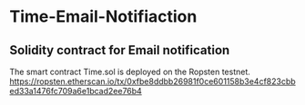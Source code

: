 # Time-Email-Notifiaction
## Solidity contract for Email notification

The smart contract Time.sol is deployed on the Ropsten testnet.
https://ropsten.etherscan.io/tx/0xfbe8ddbb26981f0ce601158b3e4cf823cbbed33a1476fc709a6e1bcad2ee76b4
